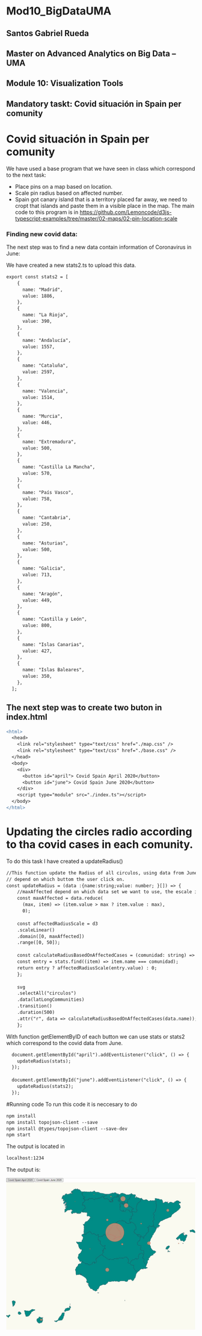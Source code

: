# Mod10_BigDataUMA
## Santos Gabriel Rueda
## Master on Advanced Analytics on Big Data – UMA
## Module 10: Visualization Tools

## Mandatory taskt: Covid situación in Spain per comunity
# Covid situación in Spain per comunity
We have used a base program that we have seen in class which correspond to the next task:

- Place pins on a map based on location.
- Scale pin radius based on affected number.
- Spain got canary island that is a territory placed far away, we need to cropt that islands and paste them in a visible  place in the map.
The main code to this program is in https://github.com/Lemoncode/d3js-typescript-examples/tree/master/02-maps/02-pin-location-scale 

### Finding new covid data:
The next step was to find a new data contain information of Coronavirus in June:

We have created a new stats2.ts to upload this data.

```diff
export const stats2 = [
    {
      name: "Madrid",
      value: 1886,
    },
    {
      name: "La Rioja",
      value: 390,
    },
    {
      name: "Andalucía",
      value: 1557,
    },
    {
      name: "Cataluña",
      value: 2597,
    },
    {
      name: "Valencia",
      value: 1514,
    },
    {
      name: "Murcia",
      value: 446,
    },
    {
      name: "Extremadura",
      value: 500,
    },
    {
      name: "Castilla La Mancha",
      value: 570,
    },
    {
      name: "País Vasco",
      value: 758,
    },
    {
      name: "Cantabria",
      value: 250,
    },
    {
      name: "Asturias",
      value: 500,
    },
    {
      name: "Galicia",
      value: 713,
    },
    {
      name: "Aragón",
      value: 449,
    },
    {
      name: "Castilla y León",
      value: 800,
    },
    {
      name: "Islas Canarias",
      value: 427,
    },
    {
      name: "Islas Baleares",
      value: 350,
    },
  ];
```

## The next step was to create two buton in index.html
```diff
<html>
  <head>
    <link rel="stylesheet" type="text/css" href="./map.css" />
    <link rel="stylesheet" type="text/css" href="./base.css" />
  </head>
  <body>
    <div>
      <button id="april"> Covid Spain April 2020</button>
      <button id="june"> Covid Spain June 2020</button>
    </div>
    <script type="module" src="./index.ts"></script>
  </body>
</html>
```

# Updating the circles radio according to tha covid cases in each comunity.
To do this task I have created a updateRadius()
```diff
//This function update the Radius of all circulos, using data from June or April
// depend on which buttom the user click on.
const updateRadius = (data :{name:string;value: number; }[]) => {  
    //maxAffected depend on which data set we want to use, the escale is different
    const maxAffected = data.reduce(
      (max, item) => (item.value > max ? item.value : max),
      0);

    const affectedRadiusScale = d3
    .scaleLinear()
    .domain([0, maxAffected])
    .range([0, 50]);

    const calculateRadiusBasedOnAffectedCases = (comunidad: string) => {
    const entry = stats.find((item) => item.name === comunidad);
    return entry ? affectedRadiusScale(entry.value) : 0;
    };

    svg
    .selectAll("circulos")
    .data(latLongCommunities) 
    .transition()
    .duration(500)
    .attr("r", data => calculateRadiusBasedOnAffectedCases(data.name));
    };
 ```
With function getElementByID of each button we can use stats or stats2 which correspond to the covid data from June.


```diff
  document.getElementById("april").addEventListener("click", () => {
    updateRadius(stats);
  });
  
  document.getElementById("june").addEventListener("click", () => {
    updateRadius(stats2);
  });
```

#Running code
To run this code it is neccesary to do
```diff
npm install
npm install topojson-client --save
npm install @types/topojson-client --save-dev
npm start
```
The output is located in 
```diff
localhost:1234
```


The output is:

![github-small](/content/covid.JPG)
